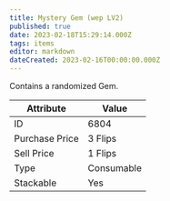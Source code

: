 ```yaml
---
title: Mystery Gem (wep LV2)
published: true
date: 2023-02-18T15:29:14.000Z
tags: items
editor: markdown
dateCreated: 2023-02-16T00:00:00.000Z
---
```


Contains a randomized Gem.

|Attribute|Value|
|-|-|
|ID|6804|
|Purchase Price|3 Flips|
|Sell Price|1 Flips|
|Type|Consumable|
|Stackable|Yes|

